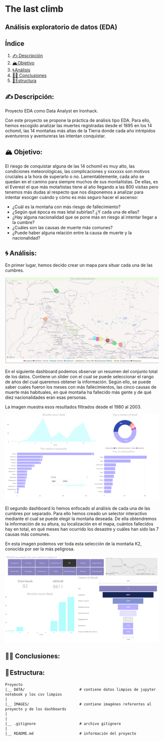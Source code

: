 # The last climb

## Análisis exploratorio de datos (EDA)

## Índice

1. [✍️ Descripción](#descripcion-del-proyecto)
2. [🏔️ Objetivo](#objetivo)
3. [🌀 Análisis](#analisis)
4. [🧗‍♀️ Conclusiones](#conclusion)
5. [🧊 Estructura](#estructura)


## ✍️ Descripción:<a name="descripción"/>

Proyecto EDA como Data Analyst en Ironhack. 

Con este proyecto se propone la práctica de análisis tipo EDA. Para ello, hemos escogido analizar las muertes registradas desde el 1895 en los 14 ochomil, las 14 montañas más altas de la Tierra donde cada año intrépidos aventureros y aventureras las intentan conquistar.

## 🏔️ Objetivo:<a name="objetivo"/>

El riesgo de conquistar alguna de las 14 ochomil es muy alto, las condiciones meteorológicas, las complicaciones y xxxxxxx son motivos cruciales a la hora de superarlo o no. Lamentablemente, cada año se quedan en el camino para siempre muchos de sus montañistas. De ellas, es el Everest el que más motañistas tiene al año llegando a las 800 visitas pero tenemos más dudas al respecto que nos disponemos a analizar para intentar esocger cuándo y cómo es más seguro hacer el ascenso:

- ¿Cuál es la montaña con más riesgo de fallecimiento?
- ¿Según qué época es mas letal subirlas? ¿Y cada una de ellas?
- ¿Hay alguna nacionalidad que se pone más en riesgo al intentar llegar a la cumbre?
- ¿Cuáles son las causas de muerte más comunes?
- ¿Puede haber alguna relación entre la causa de muerte y la nacionalidad?


## 🌀 Análisis:<a name="analisis"/>

En primer lugar, hemos decido crear un mapa para situar cada una de las cumbres.

![dashboard](./images/map.png)

En el siguiente dashboard podemos observar un resumen del conjunto total de los datos. Contiene un slider con el cual se puede seleccionar el rango de años del cual queremos obtener la información. Según ello, se puede saber cuales fueron los meses con más fallecimientos, las cinco causas de muerte más habituales, en qué montaña ha fallecido más gente y de qué diez nacionalidades eran esas personas.

La imagen muestra esos resultados filtrados desde el 1980 al 2003.

![dashboard](./images/5003.png)


El segundo dashboard lo hemos enfocado al análisis de cada una de las cumbres por separado. Para ello hemos creado un selector interactivo mediante el cual se puede elegir la montaña deseada. De ella obtendremos la información de su altura, su localización en el mapa, cuántos fallecidos hay en total, en qué meses han ocurrido los desastre y cuáles han sido las 7 causas más comunes.

En esta imagen podemos ver toda esta selección de la montaña K2, conocida por ser la más peligrosa.

![dashboard](./images/k2.png)



## 🧗‍♀️ Conclusiones:<a name='conclusion'/>





## 🧊 Estructura:<a name="estructura"/>

```
Proyecto 
|__ DATA/                         # contiene datos limpios de jupyter notebook y los csv limpios
|
|__ IMAGES/                       # contiene imagénes referentes al proyecto y de los dashboards   
|
|
|__ .gitignore                    # archivo gitignore     
|
|__ README.md                     # información del proyecto
```